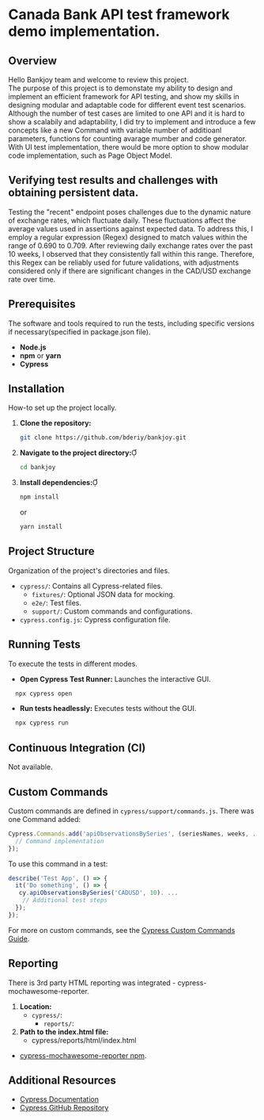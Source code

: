 # Canada Bank API test framework demo implementation.

## Overview

Hello Bankjoy team and welcome to review this project.  
The purpose of this project is to demonstate my ability to design and implement an efficient framework for API testing, and show my skills in designing modular and adaptable code for different event test scenarios. Although the number of test cases are limited to one API and it is hard to show a scalabily and adaptability, I did try to implement and introduce a few concepts like a new Command with variable number of additioanl parameters, functions for counting avarage mumber and code generator. With UI test implementation, there would be more option to show modular code implementation, such as Page Object Model.

## Verifying test results and challenges with obtaining persistent data.

Testing the "recent" endpoint poses challenges due to the dynamic nature of exchange rates, which fluctuate daily.  These fluctuations affect the average values used in assertions against expected data. To address this, I employ a regular expression (Regex) designed to match values within the range of 0.690 to 0.709. After reviewing daily exchange rates over the past 10 weeks, I observed that they consistently fall within this range. Therefore, this Regex can be reliably used for future validations, with adjustments considered only if there are significant changes in the CAD/USD exchange rate over time.

## Prerequisites

The software and tools required to run the tests, including specific versions if necessary(specified in package.json file).

- **Node.js**
- **npm** or **yarn**
- **Cypress**

## Installation

How-to set up the project locally.

1. **Clone the repository:**
   ```bash
   git clone https://github.com/bderiy/bankjoy.git
   ```

2. **Navigate to the project directory:**
   ```bash
   cd bankjoy
   ```

3. **Install dependencies:**
   ```bash
   npm install
   ```

   or
   ```bash
   yarn install
   ```


## Project Structure

Organization of the project's directories and files.

- `cypress/`: Contains all Cypress-related files.
  - `fixtures/`: Optional JSON data for mocking.
  - `e2e/`: Test files.
  - `support/`: Custom commands and configurations.
- `cypress.config.js`: Cypress configuration file.

## Running Tests

To execute the tests in different modes.

- **Open Cypress Test Runner:** Launches the interactive GUI.
  
```bash
  npx cypress open
  ```

- **Run tests headlessly:** Executes tests without the GUI.
  
```bash
  npx cypress run
  ```


## Continuous Integration (CI)

Not available. 

## Custom Commands

Custom commands are defined in `cypress/support/commands.js`. There was one Command added:


```javascript
Cypress.Commands.add('apiObservationsBySeries', (seriesNames, weeks, ...rest) => {
  // Command implementation
});
```

To use this command in a test:


```javascript
describe('Test App', () => {
  it('Do something', () => {
   cy.apiObservationsBySeries('CADUSD', 10). ...
    // Additional test steps
  });
});
```

For more on custom commands, see the [Cypress Custom Commands Guide](https://docs.cypress.io/api/cypress-api/custom-commands).

## Reporting

There is 3rd party HTML reporting was integrated - cypress-mochawesome-reporter.

1. **Location:**
    - `cypress/`:
        - `reports/`:
2. **Path to the index.html file:**
   - cypress/reports/html/index.html

- [cypress-mochawesome-reporter npm](https://www.npmjs.com/package/cypress-mochawesome-reporter).



## Additional Resources

- [Cypress Documentation](https://docs.cypress.io/)
- [Cypress GitHub Repository](https://github.com/cypress-io/cypress)